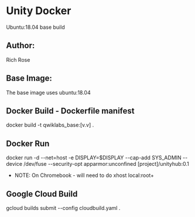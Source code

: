 # Unity Docker

Ubuntu:18.04 base build 

## Author: 
Rich Rose

## Base Image: 

The base image uses ubuntu:18.04

## Docker Build - Dockerfile manifest

docker build -t qwiklabs_base:[v.v] .

## Docker Run 


docker run -d --net=host -e DISPLAY=$DISPLAY --cap-add SYS_ADMIN  --device /dev/fuse --security-opt apparmor:unconfined [project]/unityhub:0.1


* NOTE: On Chromebook - will need to do xhost local:root+


## Google Cloud Build
gcloud builds submit --config cloudbuild.yaml .



